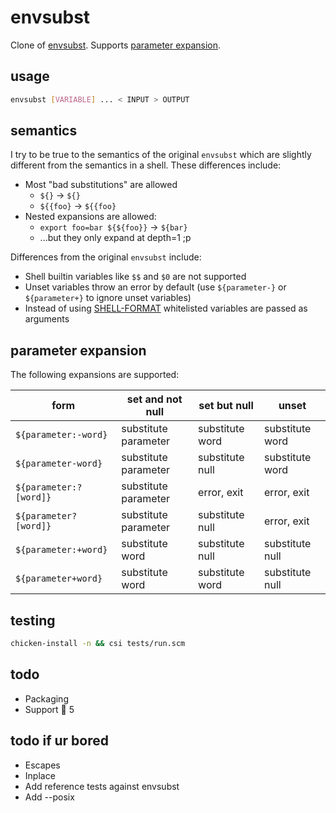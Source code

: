 # envsubst

Clone of [envsubst](https://www.gnu.org/software/gettext/manual/html_node/envsubst-Invocation.html). Supports [parameter expansion](http://pubs.opengroup.org/onlinepubs/009695399/utilities/xcu_chap02.html#tag_02_06_02).

## usage

```bash
envsubst [VARIABLE] ... < INPUT > OUTPUT
```

## semantics

I try to be true to the semantics of the original `envsubst` which are slightly
different from the semantics in a shell. These differences include:

* Most "bad substitutions" are allowed
    * `${}` -> `${}`
    * `${{foo}` -> `${{foo}`
* Nested expansions are allowed:
    * `export foo=bar ${${foo}}` -> `${bar}`
    * ...but they only expand at depth=1 ;p

Differences from the original `envsubst` include:

* Shell builtin variables like `$$` and `$0` are not supported
* Unset variables throw an error by default (use `${parameter-}` or `${parameter+}` to ignore unset variables)
* Instead of using [SHELL-FORMAT](https://unix.stackexchange.com/questions/294378/replacing-only-specific-variables-with-envsubst) whitelisted variables are passed as arguments

## parameter expansion

The following expansions are supported:

| form | set and not null | set but null | unset |
| ---- | ---------------- | ------------ | ----- |
| `${parameter:-word}` | substitute parameter | substitute word | substitute word |
| `${parameter-word}` | substitute parameter | substitute null | substitute word |
| `${parameter:?[word]}` | substitute parameter | error, exit | error, exit |
| `${parameter?[word]}` | substitute parameter | substitute null | error, exit |
| `${parameter:+word}` | substitute word | substitute null | substitute null |
| `${parameter+word}` | substitute word | substitute word | substitute null |

## testing

```bash
chicken-install -n && csi tests/run.scm
```

## todo

* Packaging
* Support 🐔 5

## todo if ur bored

* Escapes
* Inplace
* Add reference tests against envsubst
* Add --posix
